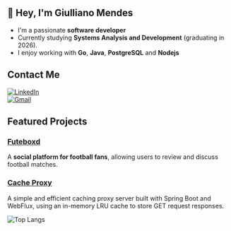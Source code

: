 ## 👋 Hey, I'm Giulliano Mendes

- I'm a passionate **software developer** 
- Currently studying **Systems Analysis and Development** (graduating in 2026).  
- I enjoy working with **Go**, **Java**, **PostgreSQL** and **Nodejs**

## Contact Me

[![LinkedIn](https://img.shields.io/badge/-LinkedIn-1C1C1C?logo=linkedin&logoColor=white)](https://www.linkedin.com/in/giulliano-mendes/)  
[![Gmail](https://img.shields.io/badge/-Email-1C1C1C?logo=gmail&logoColor=white)](mailto:giullianomendes033@gmail.com)

## Featured Projects

### [Futeboxd](https://www.futeboxd.com)
A **social platform for football fans**, allowing users to review and discuss football matches.  

### [Cache Proxy](https://github.com/MoDasby/cache-proxy)
A simple and efficient caching proxy server built with Spring Boot and WebFlux, using an in-memory LRU cache to store GET request responses.

![Top Langs](https://github-readme-stats.vercel.app/api/top-langs/?username=MoDasby&layout=compact&custom_title=Most%20used%20langs&theme=radical)

